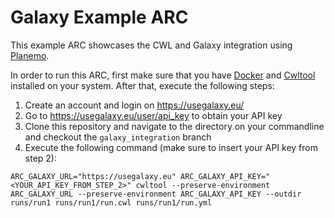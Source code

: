 # Galaxy Example ARC
This example ARC showcases the CWL and Galaxy integration using [Planemo](https://planemo.readthedocs.io/en/latest/).

In order to run this ARC, first make sure that you have [Docker](https://www.docker.com/) and [Cwltool](https://github.com/common-workflow-language/cwltool) installed on your system. After that, execute the following steps:

1. Create an account and login on https://usegalaxy.eu/
2. Go to https://usegalaxy.eu/user/api_key to obtain your API key
3. Clone this repository and navigate to the directory on your commandline and checkout the `galaxy_integration` branch
4. Execute the following command (make sure to insert your API key from step 2): 

```
ARC_GALAXY_URL="https://usegalaxy.eu" ARC_GALAXY_API_KEY="<YOUR_API_KEY_FROM_STEP_2>" cwltool --preserve-environment ARC_GALAXY_URL --preserve-environment ARC_GALAXY_API_KEY --outdir runs/run1 runs/run1/run.cwl runs/run1/run.yml 
```
